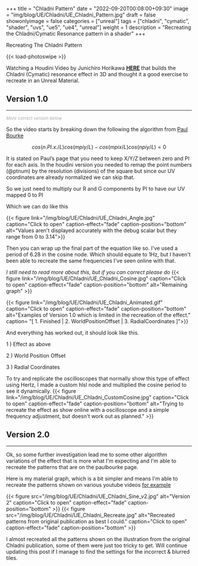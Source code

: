 +++
title = "Chladni Pattern"
date = "2022-09-20T00:08:00+09:30"
image = "img/blog/UE/Chladni/UE_Chladni_Pattern.jpg"
draft = false
showonlyimage = false
categories = ["unreal"]
tags = ["chladni", "cymatic", "shader", "uvs", "ue5", "ue4", "unreal"]
weight = 1
description = "Recreating the Chladni/Cymatic Resonance pattern in a shader"
+++

Recreating The Chladni Pattern
<!--more-->

{{< load-photoswipe >}}



Watching a Houdini Video by Junichiro Horikawa [**HERE**](https://www.youtube.com/watch?v=wEXaBtZFgWE) that builds the Chladni (Cymatic) resonance effect in 3D and thought it a good exercise to recreate in an Unreal Material. 
## Version 1.0
----
<span style="color:darkgrey;"><sub>*More correct version below*</sub></span>

So the video starts by breaking down the following the algorithm from [Paul Bourke](http://paulbourke.net/geometry/chladni/)

```math
cos(n.PI.x./L) cos(m pi y / L) - cos(m pi x / L) cos(n pi y / L) = 0 
```

It is stated on Paul’s page that you need to keep X/Y/Z between zero and PI for each axis. In the houdini version you needed to remap the point numbers (@ptnum) by the resolution (divisions) of the square but since our UV coordinates are already normalized we can skip that.

So we just need to multiply our R and G components by PI to have our UV mapped 0 to PI 

Which we can do like this

{{< figure link="/img/blog/UE/Chladni/UE_Chladni_Angle.jpg" caption="Click to open" caption-effect="fade" caption-position="bottom" alt="Values aren't displayed accurately with the debug scalar but they range from 0 to 3.14">}}

Then you can wrap up the final part of the equation like so. I've used a period of 6.28 in the cosine node. 
Which should equate to 1Hz, but I haven't been able to recreate the same frequencies I've seen online with that.

*I still need to read more about this, but if you can correct please do*
{{< figure link="/img/blog/UE/Chladni/UE_Chladni_Cosine.jpg" caption="Click to open" caption-effect="fade" caption-position="bottom" alt="Remaining graph" >}}


{{< figure link="/img/blog/UE/Chladni/UE_Chladni_Animated.gif" caption="Click to open" caption-effect="fade" caption-position="bottom" alt="Examples of Version 1.0 which is limited in the recreation of the effect." caption= "[ 1. Finished | 2. WorldPositionOffset | 3. RadialCoordinates ]">}}

And everything has worked out, it should look like this.

1 ) Effect as above

2 ) World Position Offset

3 ) Radial Coordinates 


To try and replicate the oscilloscopes that normally show this type of effect using Hertz, I made a custom hlsl node and multiplied the cosine period to see it dynamically. 
{{< figure link="/img/blog/UE/Chladni/UE_Chladni_CustomCosine.jpg" caption="Click to open" caption-effect="fade" caption-position="bottom" alt="Trying to recreate the effect as show online with a oscilloscope and a simple frequency adjustment, but doesn't work out as planned." >}}



## Version 2.0
----
Ok, so some further investigation lead me to some other algorithm variations of the effect that is more what I'm expecting and I'm able to recreate the patterns that are on the paulbourke page. 

Here is my material graph, which is a bit simpler and means I'm able to recreate the patterns shown on various youtube videos [for example](https://www.youtube.com/watch?v=wvJAgrUBF4w)


{{< figure src="/img/blog/UE/Chladni/UE_Chladni_Sine_v2.jpg" alt="Version 2" caption="Click to open" caption-effect="fade" caption-position="bottom" >}}
{{< figure src="/img/blog/UE/Chladni/UE_Chladni_Recreate.jpg" alt="Recreated patterns from original publication as best I could." caption="Click to open" caption-effect="fade" caption-position="bottom" >}}


I almost recreated all the patterns shown on the illustration from the original Chladni publication, some of them were just too tricky to get. 
Will continue updating this post if I manage to find the settings for the incorrect & blurred tiles.